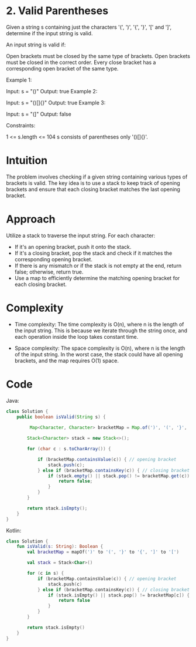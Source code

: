 # 2. Valid Parentheses

Given a string s containing just the characters '(', ')', '{', '}', '[' and ']', determine if the input string is valid.

An input string is valid if:

Open brackets must be closed by the same type of brackets.
Open brackets must be closed in the correct order.
Every close bracket has a corresponding open bracket of the same type.


Example 1:

Input: s = "()"
Output: true
Example 2:

Input: s = "()[]{}"
Output: true
Example 3:

Input: s = "(]"
Output: false


Constraints:

1 <= s.length <= 104
s consists of parentheses only '()[]{}'.


# Intuition
The problem involves checking if a given string containing various types of brackets is valid. The key idea is to use a stack to keep track of opening brackets and ensure that each closing bracket matches the last opening bracket.

# Approach
Utilize a stack to traverse the input string. For each character:
- If it's an opening bracket, push it onto the stack.
- If it's a closing bracket, pop the stack and check if it matches the corresponding opening bracket.
- If there is any mismatch or if the stack is not empty at the end, return false; otherwise, return true.
- Use a map to efficiently determine the matching opening bracket for each closing bracket.

# Complexity
- Time complexity:
  The time complexity is O(n), where n is the length of the input string. This is because we iterate through the string once, and each operation inside the loop takes constant time.


- Space complexity:
  The space complexity is O(n), where n is the length of the input string. In the worst case, the stack could have all opening brackets, and the map requires O(1) space.

# Code
Java:
```java
class Solution {
    public boolean isValid(String s) {
        
         Map<Character, Character> bracketMap = Map.of(')', '(', '}', '{', ']', '[');

        Stack<Character> stack = new Stack<>();

        for (char c : s.toCharArray()) {

            if (bracketMap.containsValue(c)) { // opening bracket
                stack.push(c);
            } else if (bracketMap.containsKey(c)) { // closing bracket
                if (stack.empty() || stack.pop() != bracketMap.get(c)) {
                    return false;
                }
            }
        }

        return stack.isEmpty();
    }
}
```


Kotlin:
```kotlin
class Solution {
    fun isValid(s: String): Boolean {
        val bracketMap = mapOf(')' to '(', '}' to '{', ']' to '[')

        val stack = Stack<Char>()

        for (c in s) {
            if (bracketMap.containsValue(c)) { // opening bracket
                stack.push(c)
            } else if (bracketMap.containsKey(c)) { // closing bracket
                if (stack.isEmpty() || stack.pop() != bracketMap[c]) {
                    return false
                }
            }
        }

        return stack.isEmpty()
    }
}
```